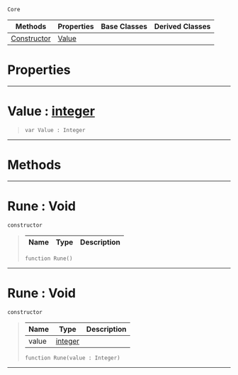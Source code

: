  `Core`

|Methods|Properties|Base Classes|Derived Classes|
|---|---|---|---|
|[ Constructor](https://github.com/ZilchEngine/ZilchDocs/blob/master/code_reference/nada_base_types/rune.md#rune-void)|[ Value](https://github.com/ZilchEngine/ZilchDocs/blob/master/code_reference/nada_base_types/rune.md#value-zilch-engine-docume)| | |


 #  Properties


---  
 #  Value : [integer](https://github.com/ZilchEngine/ZilchDocs/blob/master/code_reference/nada_base_types/integer.md)

> 
> ``` lang=cpp, name=Nada
> var Value : Integer


---  
 #  Methods


---  
 #  Rune : Void

 `constructor`

> 
> |Name|Type|Description|
> |---|---|---|
> ``` lang=cpp, name=Nada
> function Rune()
> ``` 


---  
 #  Rune : Void

 `constructor`

> 
> |Name|Type|Description|
> |---|---|---|
> |value|[integer](https://github.com/ZilchEngine/ZilchDocs/blob/master/code_reference/nada_base_types/integer.md)| |
> ``` lang=cpp, name=Nada
> function Rune(value : Integer)
> ``` 


---  
 

 